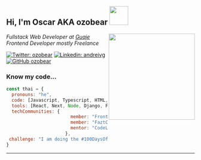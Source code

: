 <h2> Hi, I'm Oscar AKA ozobear <img src="https://media.giphy.com/media/ynaCWB9soHk1a/giphy.gif" width="50"></h2>
<img align='right' src="https://media.giphy.com/media/USV0ym3bVWQJJmNu3N/giphy.gif" width="230">
<p><em>Fullstack Web Developer at <a href="http://www.guaje.mx">Guaje</a></br>Frontend Developer mostly Freelance 
</em></p>

[![Twitter: ozobear](https://img.shields.io/twitter/follow/ozobear?style=social)](https://twitter.com/ozobear)
[![Linkedin: andreivg](https://img.shields.io/badge/-thaianebraga-blue?style=flat-square&logo=Linkedin&logoColor=white&link=https://www.linkedin.com/in/andreivg/)](https://www.linkedin.com/in/andreivg/)
[![GitHub ozobear](https://img.shields.io/github/followers/ozobear?label=follow&style=social)](https://github.com/ozobear)


### Know my code...  

```javascript
const thai = {
  pronouns: "he",
  code: [Javascript, Typescript, HTML, CSS, Python],
  tools: [React, Next, Node, Django, Firebase, Figma],
  techCommunities: {
                        member: "FrontendCafé",
                        member: "FaztCode",
                        mentor: "CodeLiners"
                      },
 challenge: "I am doing the #100DaysOfCode challenge focused on react, typescript and cloud"
}
```
---
